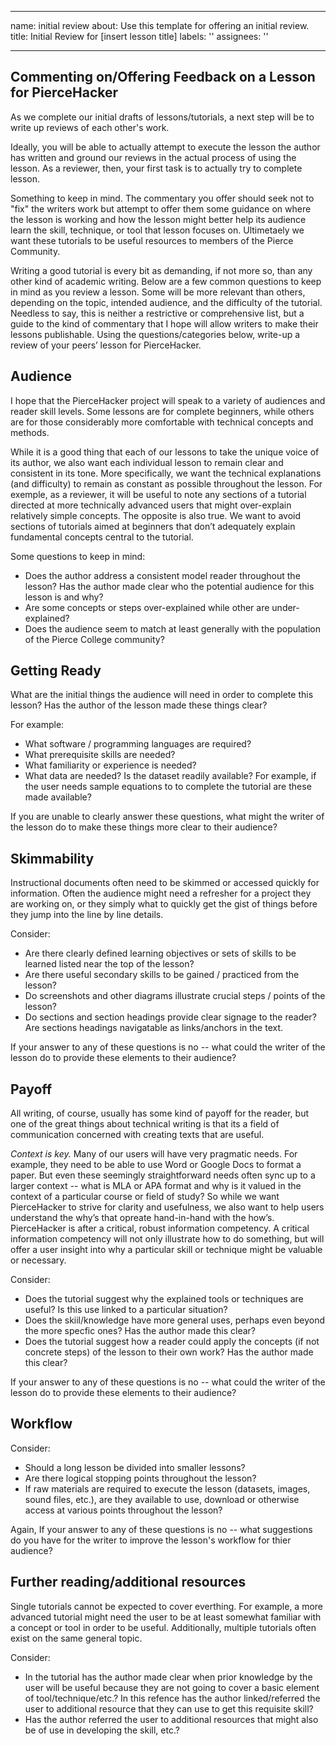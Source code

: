 
---
name: initial review
about: Use this template for offering an initial review.
title: Initial Review for [insert lesson title]
labels: ''
assignees: ''

---

## Commenting on/Offering Feedback on a Lesson for PierceHacker

As we complete our initial drafts of lessons/tutorials, a next step will be to write up reviews of each other's work.

Ideally, you will be able to actually attempt to execute the lesson the author has written and ground our reviews in the actual process of using the lesson. As a reviewer, then, your first task is to actually try to complete lesson.

Something to keep in mind. The commentary you offer should seek not to "fix" the writers work but attempt to offer them some guidance on where the lesson is working and how the lesson might better help its audience learn the skill, technique, or tool that lesson focuses on. Ultimetaely we want these tutorials to be useful resources to members of the Pierce Community.

Writing a good tutorial is every bit as demanding, if not more so, than any other kind of academic writing. Below are a few common questions to keep in mind as you review a lesson. Some will be more relevant than others, depending on the topic, intended audience, and the difficulty of the tutorial. Needless to say, this is neither a restrictive or comprehensive list, but a guide to the kind of commentary that I hope will allow writers to make their lessons publishable.
Using the questions/categories below, write-up a review of your peers’ lesson for PierceHacker. 

## Audience
I hope that the PierceHacker project will speak to a variety of audiences and reader skill levels. Some lessons are for complete beginners, while others are for those considerably more comfortable with technical concepts and methods.

While it is a good thing that each of our lessons to take the unique voice of its author, we also want each individual lesson to remain clear and consistent in its tone. More specifically, we want the technical explanations (and difficulty) to remain as constant as possible throughout the lesson. For exemple, as a reviewer, it will be useful to note any sections of a tutorial directed at more technically advanced users that might over-explain relatively simple concepts. The opposite is also true. We want to avoid sections of tutorials aimed at beginners that don’t adequately explain fundamental concepts central to the tutorial. 

Some questions to keep in mind:

* Does the author address a consistent model reader throughout the lesson? Has the author made clear who the potential audience for this lesson is and why?
* Are some concepts or steps over-explained while other are under-explained?
* Does the audience seem to match at least generally with the population of the Pierce College community?

## Getting Ready

What are the initial things the audience will need in order to complete this lesson? Has the author of the lesson made these things clear? 

For example:

* What software / programming languages are required?
* What prerequisite skills are needed?
* What familiarity or experience is needed?
* What data are needed? Is the dataset readily available? For example, if the user needs sample equations to to complete the tutorial are these made available?

If you are unable to clearly answer these questions, what might the writer of the lesson do to make these things more clear to their audience?

## Skimmability
Instructional documents often need to be skimmed or accessed quickly for information. Often the audience might need a refresher for a project they are working on, or they simply what to quickly get the gist of things before they jump into the line by line details.

Consider:

* Are there clearly defined learning objectives or sets of skills to be learned listed near the top of the lesson?
* Are there useful secondary skills to be gained / practiced from the lesson?
* Do screenshots and other diagrams illustrate crucial steps / points of the lesson?
* Do sections and section headings provide clear signage to the reader? Are sections headings navigatable as links/anchors in the text.

If your answer to any of these questions is no -- what could the writer of the lesson do to provide these elements to their audience?

## Payoff
All writing, of course, usually has some kind of payoff for the reader, but one of the great things about technical writing is that its a field of communication concerned with creating texts that are useful. 

*Context is key.* Many of our users will have very pragmatic needs. For example,  they need to be able to use Word or Google Docs to format a paper. But even these seemingly straightforward needs often sync up to a larger context -- what is MLA or APA format and why is it valued in the context of a particular course or field of study? So while we want PierceHacker to strive for clarity and usefulness, we also want to help users understand the why’s that opreate hand-in-hand with the how’s. PierceHacker is after a critical, robust information competency. A critical information competency will not only illustrate how to do something, but will offer a user insight into why a particular skill or technique might be valuable or necessary.

Consider:

* Does the tutorial suggest why the explained tools or techniques are useful? Is this use linked to a particular situation? 
* Does the skiil/knowledge have more general uses, perhaps even beyond the more specfic ones? Has the author made this clear?
* Does the tutorial suggest how a reader could apply the concepts (if not concrete steps) of the lesson to their own work? Has the author made this clear?

If your answer to any of these questions is no -- what could the writer of the lesson do to provide these elements to their audience?

## Workflow

Consider:

* Should a long lesson be divided into smaller lessons?
* Are there logical stopping points throughout the lesson?
* If raw materials are required to execute the lesson (datasets, images, sound files, etc.), are they available to use, download or otherwise access at various points throughout the lesson?

Again, If your answer to any of these questions is no -- what suggestions do you have for the writer to improve the lesson's workflow for thier audience?

## Further reading/additional resources

Single tutorials cannot be expected to cover everthing. For example, a more advanced tutorial might need the user to be at least somewhat familiar with a concept or tool in order to be useful. Additionally, multiple tutorials often exist on the same general topic. 

Consider:

* In the tutorial has the author made clear when prior knowledge by the user will be useful because they are not going to cover a basic element of tool/technique/etc.? In this refence has the author linked/referred the user to additional resource that they can use to get this requisite skill?
* Has the author referred the user to additional resources that might also be of use in developing the skill, etc.?

